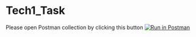 # Tech1_Task
Please open Postman collection by clicking this button [![Run in Postman](https://run.pstmn.io/button.svg)](https://app.getpostman.com/run-collection/b9ac5bf045008f07fc4a)
